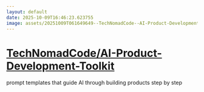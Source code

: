 ```yaml
---
layout: default
date: 2025-10-09T16:46:23.623755
image: assets/20251009T061649649--TechNomadCode--AI-Product-Development-Toolkit--20251009T062659683--cropped.png
---
```


# [TechNomadCode/AI-Product-Development-Toolkit](https://github.com/TechNomadCode/AI-Product-Development-Toolkit)

prompt templates that guide AI through building products step by step

